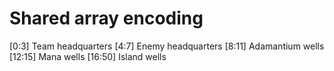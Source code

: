 # Shared array encoding

[0:3]   Team headquarters
[4:7]   Enemy headquarters
[8:11]  Adamantium wells
[12:15] Mana wells
[16:50] Island wells
